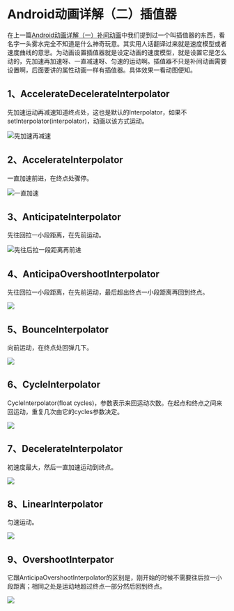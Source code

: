 # Android动画详解（二）插值器

在上一篇[Android动画详解（一）补间动画](https://blog.csdn.net/qq_21830869/article/details/84073764)中我们提到过一个叫插值器的东西，看名字一头雾水完全不知道是什么神奇玩意。其实用人话翻译过来就是速度模型或者速度曲线的意思。为动画设置插值器就是设定动画的速度模型，就是设置它是怎么动的，先加速再加速呀、一直减速呀、匀速的运动啊。插值器不只是补间动画需要设置啊，后面要讲的属性动画一样有插值器。具体效果一看动图便知。

## 1、AccelerateDecelerateInterpolator

先加速运动再减速知道终点处，这也是默认的Interpolator，如果不setInterpolator(interpolator)，动画以该方式运动。

![先加速再减速](C:\Users\jenny\Pictures\BlogPictures\accelaratedecelarate.gif)

## 2、AccelerateInterpolator

一直加速前进，在终点处骤停。

![一直加速](C:\Users\jenny\Pictures\BlogPictures\accelerate.gif)

## 3、AnticipateInterpolator

先往回拉一小段距离，在先前运动。

![先往后拉一段距离再前进](C:\Users\jenny\Pictures\BlogPictures\anticipate.gif)

## 4、AnticipaOvershootInterpolator

先往回拉一小段距离，在先前运动，最后超出终点一小段距离再回到终点。

![](C:\Users\jenny\Pictures\BlogPictures\anticipateovershoot.gif)

## 5、BounceInterpolator

向前运动，在终点处回弹几下。

![](C:\Users\jenny\Pictures\BlogPictures\bounce.gif)

## 6、CycleInterpolator

CycleInterpolator(float cycles)，参数表示来回运动次数。在起点和终点之间来回运动，重复几次由它的cycles参数决定。

![](C:\Users\jenny\Pictures\BlogPictures\cycles.gif)

## 7、DecelerateInterpolator

初速度最大，然后一直加速运动到终点。

![](C:\Users\jenny\Pictures\BlogPictures\decelerate.gif)

## 8、LinearInterpolator

匀速运动。

![](C:\Users\jenny\Pictures\BlogPictures\linear.gif)

## 9、OvershootInterpator

它跟AnticipaOvershootInterpolator的区别是，刚开始的时候不需要往后拉一小段距离；相同之处是运动地超过终点一部分然后回到终点。

![](C:\Users\jenny\Pictures\BlogPictures\overshoot.gif)

